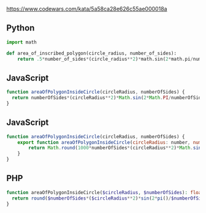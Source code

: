 https://www.codewars.com/kata/5a58ca28e626c55ae000018a

## Python
```python
import math

def area_of_inscribed_polygon(circle_radius, number_of_sides):
    return .5*number_of_sides*(circle_radius**2)*math.sin(2*math.pi/number_of_sides)
```

## JavaScript
```js
function areaOfPolygonInsideCircle(circleRadius, numberOfSides) {
  return numberOfSides*(circleRadius**2)*Math.sin(2*Math.PI/numberOfSides)/2
}
```

## JavaScript
```js
function areaOfPolygonInsideCircle(circleRadius, numberOfSides) {
    export function areaOfPolygonInsideCircle(circleRadius: number, numberOfSides: number): number {
        return Math.round(1000*numberOfSides*(circleRadius**2)*Math.sin(2*Math.PI/numberOfSides)/2)/1000;
    }
}
```

## PHP
```php
function areaOfPolygonInsideCircle($circleRadius, $numberOfSides): float {
  return round($numberOfSides*($circleRadius**2)*sin(2*pi()/$numberOfSides)/2, 3);
}
```